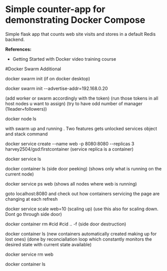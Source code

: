 # Simple counter-app for demonstrating Docker Compose
Simple flask app that counts web site visits and stores in a default Redis backend.

**References:**
- Getting Started with Docker video training course


#Docker Swarm Additional

docker swarm init (if on docker desktop)

docker swarm init --advertise-addr=192.168.0.20

(add worker or swarm accordingly with the token)
(run those tokens in all host nodes u want to assign)
(try to have odd number of manager (1leader+followers))

docker node ls

with swarm up and running . Two features gets unlocked
services object and stack command

docker service create --name web -p 8080:8080 --replicas 3 harvey2504/gsd:firstcontainer
(service replica is a container)

docker service ls 

docker container ls (side door peeking) (shows only what is running on the current node)

docker service ps web (shows all nodes where web is running)

goto localhost:8080 and check out how containers servicing the page are changing at each refresh

docker service scale web=10 (scaling up) 
 (use this also for scaling down. Dont go through side door)

docker container rm #cid #cid .. -f
(side door destruction)

docker container ls
(new containers automatically created making up for lost ones)
(done by reconciallation loop which constantly monitors the desired state with current state available)

docker service rm web

docker container ls












